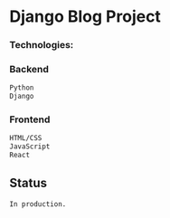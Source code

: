 # Django Blog Project

### Technologies:

### Backend

```bash
Python
Django
```

### Frontend

```bash
HTML/CSS
JavaScript
React
```

## Status

```bash
In production.
```

